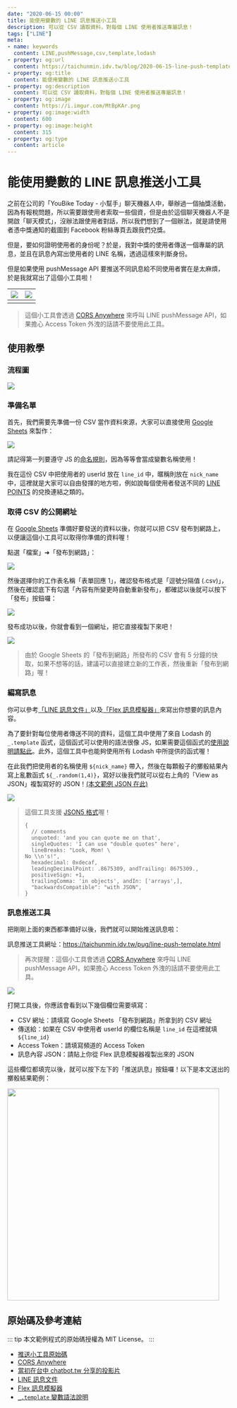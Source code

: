 ```yaml
---
date: "2020-06-15 00:00"
title: 能使用變數的 LINE 訊息推送小工具
description: 可以從 CSV 讀取資料，對每個 LINE 使用者推送專屬訊息！
tags: ["LINE"]
meta:
- name: keywords
  content: LINE,pushMessage,csv,template,lodash
- property: og:url
  content: https://taichunmin.idv.tw/blog/2020-06-15-line-push-template.html
- property: og:title
  content: 能使用變數的 LINE 訊息推送小工具
- property: og:description
  content: 可以從 CSV 讀取資料，對每個 LINE 使用者推送專屬訊息！
- property: og:image
  content: https://i.imgur.com/MtBpKAr.png
- property: og:image:width
  content: 600
- property: og:image:height
  content: 315
- property: og:type
  content: article
---
```


# 能使用變數的 LINE 訊息推送小工具

之前在公司的「YouBike Today - 小幫手」聊天機器人中，舉辦過一個抽獎活動，因為有報稅問題，所以需要跟使用者索取一些個資，但是由於這個聊天機器人不是開啟「聊天模式」，沒辦法跟使用者對話，所以我們想到了一個辦法，就是請使用者憑中獎通知的截圖到 Facebook 粉絲專頁去跟我們兌獎。

但是，要如何證明使用者的身份呢？於是，我對中獎的使用者傳送一個專屬的訊息，並且在訊息內寫出使用者的 LINE 名稱，透過這樣來判斷身份。

但是如果使用 pushMessage API 要推送不同訊息給不同使用者實在是太麻煩，於是我就寫出了這個小工具啦！

| ![](https://i.imgur.com/LpoN8bg.jpg) | ![](https://i.imgur.com/qXcYyTw.jpg) |
| -------- | -------- |
|  |  |

> 這個小工具會透過 [CORS Anywhere](https://github.com/Rob--W/cors-anywhere) 來呼叫 LINE pushMessage API，如果擔心 Access Token 外洩的話請不要使用此工具。

## 使用教學

### 流程圖

![](https://i.imgur.com/mnTppgA.png)

### 準備名單

首先，我們需要先準備一份 CSV 當作資料來源，大家可以直接使用 [Google Sheets](https://www.google.com.tw/intl/zh-TW/sheets/about/) 來製作：

![](https://i.imgur.com/0NJv7s7.png)

請記得第一列要遵守 JS 的[命名規則](https://eyesofkids.gitbooks.io/javascript-start-from-es6/content/part3/var_const_naming.html)，因為等等會當成變數名稱使用！

我在這份 CSV 中把使用者的 userId 放在 `line_id` 中，暱稱則放在 `nick_name` 中，這裡就是大家可以自由發揮的地方啦，例如說每個使用者發送不同的 [LINE POINTS](https://www.linebiz.com/tw/service/line-points/) 的兌換連結之類的。

### 取得 CSV 的公開網址

在 [Google Sheets](https://www.google.com.tw/intl/zh-TW/sheets/about/) 準備好要發送的資料以後，你就可以把 CSV 發布到網路上，以便讓這個小工具可以取得你準備的資料喔！

點選「檔案」➜「發布到網路」：

![](https://i.imgur.com/s37wJWs.png)

然後選擇你的工作表名稱「表單回應 1」，確認發布格式是「逗號分隔值 (.csv)」，然後在確認底下有勾選「內容有所變更時自動重新發布」，都確認以後就可以按下「發布」按鈕囉：

![](https://i.imgur.com/dr2cuIp.png)

發布成功以後，你就會看到一個網址，把它直接複製下來吧！

![](https://i.imgur.com/HclIWYq.png)

> 由於 Google Sheets 的「發布到網路」所發布的 CSV 會有 5 分鐘的快取，如果不想等的話，建議可以直接建立新的工作表，然後重新「發布到網路」喔！

### 編寫訊息

你可以參考[「LINE 訊息文件」](https://developers.line.biz/en/reference/messaging-api/#flex-message)以及[「Flex 訊息模擬器」](https://developers.line.biz/flex-simulator/)來寫出你想要的訊息內容。

為了要針對每位使用者傳送不同的資料，這個工具中使用了來自 Lodash 的 `_.template` 函式，這個函式可以使用的語法很像 JS，如果需要這個函式的[使用說明請點此](https://lodash.com/docs/#template)。此外，這個工具中也能夠使用所有 Lodash 中所提供的函式喔！

在此我們把使用者的名稱使用 `${nick_name}` 帶入，然後在每顆骰子的擲骰結果內寫上亂數函式 `${_.random(1,4)}`，寫好以後我們就可以從右上角的「View as JSON」複製寫好的 JSON！[(本文範例 JSON 在此)](https://gist.github.com/taichunmin/725af44befc5366962d83d380a74f564)

![](https://i.imgur.com/MUtSjBT.png)

> 這個工具支援 [JSON5 格式](https://json5.org/)喔！
> ```json5
> {
>   // comments
>   unquoted: 'and you can quote me on that',
>   singleQuotes: 'I can use "double quotes" here',
>   lineBreaks: "Look, Mom! \
> No \\n's!",
>   hexadecimal: 0xdecaf,
>   leadingDecimalPoint: .8675309, andTrailing: 8675309.,
>   positiveSign: +1,
>   trailingComma: 'in objects', andIn: ['arrays',],
>   "backwardsCompatible": "with JSON",
> }
> ```

### 訊息推送工具

把剛剛上面的東西都準備好以後，我們就可以開始推送訊息啦：

訊息推送工具網址：<https://taichunmin.idv.tw/pug/line-push-template.html>

> 再次提醒：這個小工具會透過 [CORS Anywhere](https://github.com/Rob--W/cors-anywhere) 來呼叫 LINE pushMessage API，如果擔心 Access Token 外洩的話請不要使用此工具。

![](https://i.imgur.com/2qFHdsW.png)

打開工具後，你應該會看到以下幾個欄位需要填寫：

* CSV 網址：請填寫 Google Sheets 「發布到網路」所拿到的 CSV 網址
* 傳送給：如果在 CSV 中使用者 userId 的欄位名稱是 `line_id` 在這裡就填 `${line_id}`
* Access Token：請填寫頻道的 Access Token
* 訊息內容 JSON：請貼上你從 Flex 訊息模擬器複製出來的 JSON

這些欄位都填完以後，就可以按下左下的「推送訊息」按鈕囉！以下是本文送出的擲骰結果範例：

<img src="https://i.imgur.com/OuqBL2f.jpg" style="width: 480px">

## 原始碼及參考連結

::: tip
本文範例程式的原始碼授權為 MIT License。
:::

* [推送小工具原始碼](https://github.com/taichunmin/pug/blob/master/src/line-push-template.pug)
* [CORS Anywhere](https://github.com/Rob--W/cors-anywhere)
* [當初在台中 chatbot.tw 分享的投影片](https://hackmd.io/@taichunmin/B1rUayhjr)
* [LINE 訊息文件](https://developers.line.biz/en/reference/messaging-api/#flex-message)
* [Flex 訊息模擬器](https://developers.line.biz/flex-simulator/)
* [`_.template` 變數語法說明](https://lodash.com/docs/4.17.15#template)
